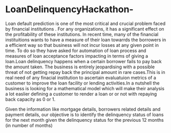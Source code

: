 # LoanDelinquencyHackathon-
Loan default prediction is one of the most critical and crucial problem faced by financial institutions . For any organizations, it has a significant effect on the profitability of these institutions. In recent time, many of the financial instituitions wants to have a measure of their loan towarrds the borrowers in a efficient way so that business will not incur losses at any given point in time. To do so they have asked for automation of loan process and measures of loan acceptance factors impacting in terms of giving a loan.Loan delinquency happens when a certain borrower fails to pay back the amount taken. The business is entirely jeopardising with a possible threat of not getting  repay back the principal amount in rare cases.This is in real need of any finacial institution to ascertain evaluatuion metrics of a customer to improve the loan facility or lending activities.In a nutshell the business is looking for a mathematical model which will make their analysis a lot easlier defining a customer to render a loan or or not with repaying back capacity as 0 or 1. 

Given the information like mortgage details, borrowers related details and payment details, our objective is to identify the delinquency status of loans for the next month given the delinquency status for the previous 12 months (in number of months)
